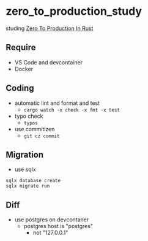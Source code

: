 # zero_to_production_study

studing [Zero To Production In Rust](https://algoluca.gumroad.com/l/zero2prod)

## Require

- VS Code and devcontainer
- Docker

## Coding

- automatic lint and format and test
    - `cargo watch -x check -x fmt -x test`
- typo check
    - `typos`
- use commitizen
    - `git cz commit`

## Migration

- use sqlx

```shell
sqlx database create
sqlx migrate run
```

## Diff

- use postgres on devcontaner
  - postgres host is "postgres"
    - not "127.0.0.1"
